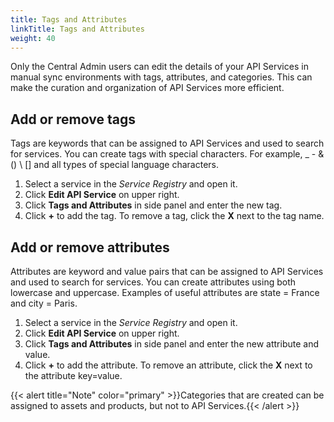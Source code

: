 ```yaml
---
title: Tags and Attributes
linkTitle: Tags and Attributes
weight: 40
---
```


Only the Central Admin users can edit the details of your API Services in manual sync environments with tags, attributes, and categories. This can make the curation and organization of API Services more efficient.

## Add or remove tags

Tags are keywords that can be assigned to API Services and used to search for services. You can create tags with special characters. For example, _ - & () \ [] and all types of special language characters.

1. Select a service in the *Service Registry* and open it.
2. Click **Edit API Service** on upper right.
3. Click **Tags and Attributes** in side panel and enter the new tag. 
4. Click **+** to add the tag. To remove a tag, click the **X** next to the tag name.

## Add or remove attributes

Attributes are keyword and value pairs that can be assigned to API Services and used to search for services. You can create attributes using both lowercase and uppercase. Examples of useful attributes are state = France and city = Paris.

1. Select a service in the *Service Registry* and open it.
2. Click **Edit API Service** on upper right.
3. Click **Tags and Attributes** in side panel and enter the new attribute and value. 
4. Click **+** to add the attribute. To remove an attribute, click the **X** next to the attribute key=value.

{{< alert title="Note" color="primary" >}}Categories that are created can be assigned to assets and products, but not to API Services.{{< /alert >}}
